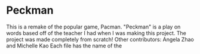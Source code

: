 # Peckman
This is a remake of the popular game, Pacman. "Peckman" is a play on words based off of the teacher I had when I was making this project. The project was made completely from scratch!
Other contributors: Angela Zhao and Michelle Kao
Each file has the name of the 
